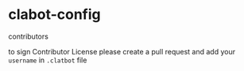 # clabot-config
contributors

to sign Contributor License please create a pull request and add your `username` in `.clatbot` file
